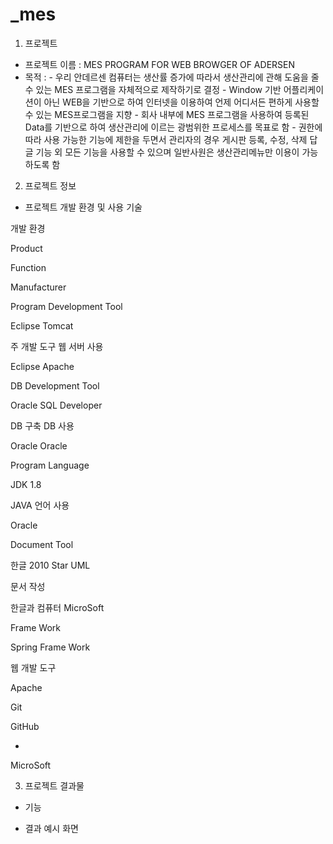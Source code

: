 # _mes

1. 프로젝트 
- 프로젝트 이름 : MES PROGRAM FOR WEB BROWGER OF ADERSEN
- 목적 : - 우리 안데르센 컴퓨터는 생산률 증가에 따라서 생산관리에 관해 도움을 줄 수 있는 MES 프로그램을 자체적으로 제작하기로 결정
         - Window 기반 어플리케이션이 아닌 WEB을 기반으로 하여 인터넷을 이용하여 언제 어디서든 편하게 사용할 수 있는 MES프로그램을 지향
         - 회사 내부에 MES 프로그램을 사용하여 등록된 Data를 기반으로 하여 생산관리에 이르는 광범위한 프로세스를 목표로 함
         - 권한에 따라 사용 가능한 기능에 제한을 두면서 관리자의 경우 게시판 등록, 수정, 삭제 답글 기능 외 모든 기능을 사용할 수 있으며 일반사원은 생산관리메뉴만 이용이 가능하도록 함

2. 프로젝트 정보

- 프로젝트 개발 환경 및 사용 기술

 
개발 환경

Product

Function

Manufacturer

Program Development Tool

Eclipse
Tomcat

주 개발 도구
웹 서버 사용

Eclipse
Apache

DB Development Tool

Oracle
SQL Developer

DB 구축
DB 사용

Oracle
Oracle

Program Language

JDK 1.8

JAVA 언어 사용

Oracle

Document Tool

한글 2010
Star UML

문서 작성

한글과 컴퓨터
MicroSoft

Frame Work

Spring Frame Work

웹 개발 도구

Apache

Git

GitHub

-

MicroSoft



3. 프로젝트 결과물

- 기능 

- 결과 예시 화면
